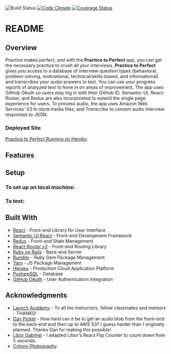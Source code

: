 ![Build Status](https://app.codeship.com/projects/f7e148d0-2d71-0136-88d1-0242933abef3/status?branch=master)
[![Code Climate](https://codeclimate.com/github/ndouglasma/practice-to-perfect/badges/gpa.svg)](https://codeclimate.com/github/ndouglasma/practice-to-perfect)
[![Coverage Status](https://coveralls.io/repos/github/ndouglasma/practice-to-perfect/badge.svg?branch=master)](https://coveralls.io/github/ndouglasma/practice-to-perfect?branch=master)

# README


## Overview

Practice makes perfect, and with the **Practice to Perfect** app, you can get the necessary practice to crush all your interviews.  **Practice to Perfect** gives you access to a database of interview question types (behavioral, problem-solving, motivational, technical/skills-based, and informational) and transcribes your audio answers to text.  You can use your progress reports of analyzed text to hone in on areas of improvement.  The app uses GitHub OAuth so users may log in with their GitHub ID.  Semantic-UI, React-Router, and Redux are also incorporated to extend the single page experience for users.  To process audio, the app uses Amazon Web Services' S3 to store media files; and Transcribe to convert audio interview responses to JSON.


### Deployed Site

[Practice to Perfect Running on Heroku](https://practice-to-perfect.herokuapp.com/)


## Features


## Setup

### To set up on local machine:


### To test:


## Built With

- [React](https://reactjs.org/) - Front-end Library for User Interface
- [Semantic UI React](https://react.semantic-ui.com) - Front-end Development Framework
- [Redux](https://redux.js.org/) - Front-end State Management
- [React-Router v3](https://github.com/ReactTraining/react-router/tree/v3/docs) - Front-end Routing Library
- [Ruby on Rails](https://rubyonrails.org/)  - Back-end Server
- [Bundler](https://bundler.io/) - Ruby Gem Package Management
- [Yarn](https://yarnpkg.com/en/) - JS Package Management
- [Heroku](https://www.heroku.com/) - Production Cloud Application Platform
- [PostgreSQL](https://www.postgresql.org) - Database
- [GitHub OAuth](https://developer.github.com/apps/building-oauth-apps/) - User Authentication Integration


## Acknowledgments
- [Launch Academy](https://www.launchacademy.com/) - To all the instructors, fellow classmates and mentors - THANKS!
- [Dan Picket](https://github.com/dpickett) - How hard can it be to get an audio blob from the front-end to the back-end and then up to AWS S3?  I guess harder than I originally planned.  Thanks Dan for making this possible!
- [Libor Gabrhel](https://codepen.io/Libor_G/pen/BdZoXy) - I adapted Libor's React Flip Counter to count down from 5 seconds.
- [Cytonn Photography](https://unsplash.com/@cytonn_photography?utm_medium=referral&amp;utm_campaign=photographer-credit&amp;utm_content=creditBadge)
